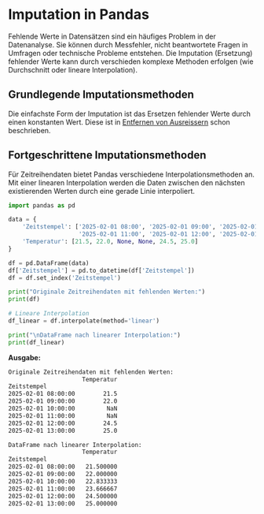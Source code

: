 # Imputation in Pandas

Fehlende Werte in Datensätzen sind ein häufiges Problem in der Datenanalyse. Sie können durch Messfehler, nicht beantwortete Fragen in Umfragen oder technische Probleme entstehen. Die Imputation (Ersetzung) fehlender Werte kann durch verschieden komplexe Methoden erfolgen (wie Durchschnitt oder lineare Interpolation).

## Grundlegende Imputationsmethoden


Die einfachste Form der Imputation ist das Ersetzen fehlender Werte durch einen konstanten Wert. Diese ist in [Entfernen von Ausreissern](fillna.md) schon beschrieben.

## Fortgeschrittene Imputationsmethoden

Für Zeitreihendaten bietet Pandas verschiedene Interpolationsmethoden an. Mit einer linearen Interpolation werden die Daten zwischen den nächsten existierenden Werten durch eine gerade Linie interpoliert. 

```python
import pandas as pd

data = {
    'Zeitstempel': ['2025-02-01 08:00', '2025-02-01 09:00', '2025-02-01 10:00', 
                    '2025-02-01 11:00', '2025-02-01 12:00', '2025-02-01 13:00'],
    'Temperatur': [21.5, 22.0, None, None, 24.5, 25.0]
}

df = pd.DataFrame(data)
df['Zeitstempel'] = pd.to_datetime(df['Zeitstempel'])
df = df.set_index('Zeitstempel')

print("Originale Zeitreihendaten mit fehlenden Werten:")
print(df)

# Lineare Interpolation
df_linear = df.interpolate(method='linear')

print("\nDataFrame nach linearer Interpolation:")
print(df_linear)
```

**Ausgabe:**
```txt
Originale Zeitreihendaten mit fehlenden Werten:
                     Temperatur
Zeitstempel                    
2025-02-01 08:00:00        21.5
2025-02-01 09:00:00        22.0
2025-02-01 10:00:00         NaN
2025-02-01 11:00:00         NaN
2025-02-01 12:00:00        24.5
2025-02-01 13:00:00        25.0

DataFrame nach linearer Interpolation:
                     Temperatur
Zeitstempel                    
2025-02-01 08:00:00   21.500000
2025-02-01 09:00:00   22.000000
2025-02-01 10:00:00   22.833333
2025-02-01 11:00:00   23.666667
2025-02-01 12:00:00   24.500000
2025-02-01 13:00:00   25.000000
```